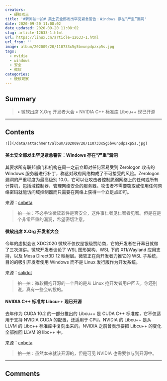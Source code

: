 ```yaml
---
creators:
  - 硬核老王
title: '#新闻拍一拍# 美土安全部发出罕见紧急警告：Windows 存在“严重”漏洞'
date: 2020-09-20 11:08:02
date_updated: 2020-09-20 11:08:02
slug: article-12633-1.html
url: https://linux.cn/article-12633-1.html
url_from: ''
image: album/202009/20/110733x5g5bvunpdpzxp5s.jpg
tags:
  - nvidia
  - windows
  - 安全
  - 微软
categories:
  - 硬核观察
---
```


## Summary

> • 微软出席 X.Org 开发者大会 • NVIDIA C++ 标准库 Libcu++ 现已开源

***

<!-- more -->

## Contents

`![](/data/attachment/album/202009/20/110733x5g5bvunpdpzxp5s.jpg)`

#### 美土安全部发出罕见紧急警告：Windows 存在“严重”漏洞

其要求所有联邦部门和机构在周一之前立即对任何容易受到 Zerologon 攻击的 Windows 服务器进行补丁，称这对政府网络构成了不可接受的风险。Zerologon 漏洞的严重程度为最高级别 10.0，它可以让攻击者控制脆弱网络上的任何或所有计算机，包括域控制器、管理网络安全的服务器。攻击者不需要窃取或使用任何网络密码就能访问域控制器而只需要在网络上获得一个立足点即可。

来源：[cnbeta](https://www.cnbeta.com/articles/tech/1031235.htm)

> 
> 拍一拍：不必争论微软软件是否安全，这件事仁者见仁智者见智。但是在是个非常严重的漏洞，希望密切注意。
> 
> 
> 

#### 微软出席 X.Org 开发者大会

今年的虚拟会议 XDC2020 微软不仅仅是银级赞助商，它的开发者在开幕日就做了三次演讲。微软开发者谈论了 WSL 图形架构、WSL 下的 X11/Wayland 应用支持，以及 Mesa Direct3D 12 映射层。微软正在向开发者力推它的 WSL 子系统，目的的吸引开发者使用 Windows 而不是 Linux 发行版作为开发系统。

来源：[solidot](https://www.solidot.org/story?sid=65582)

> 
> 拍一拍：微软拥抱开源的一个目的是从 Linux 抢开发者用户回去，你还别说，真有一些会转投的。
> 
> 
> 

#### NVIDIA C++ 标准库 Libcu++ 现已开源

去年作为 CUDA 10.2 的一部分推出的 Libcu++ 是 CUDA C++ 标准库，它不仅适用于支持 NVIDIA CUDA 的配置，还适用于 CPU。NVIDIA 的 Libcu++ 是从 LLVM 的 Libc++ 标准库中复刻出来的。NVIDIA 之前曾表示要把 Libcu++ 的变化全部推回 LLVM 的 libc++ 中。

来源：[cnbeta](https://www.cnbeta.com/articles/soft/1031115.htm)

> 
> 拍一拍：虽然本来就该开源的，但是可见 NVIDIA 也需要参与到开源中。
> 
> 
>

***

## Comments
